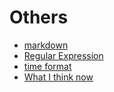 # Others

- [markdown](markdown.md)
- [Regular Expression](regular-expression.md)
- [time format](time_format.md)
- [What I think now](what_I_think.md)
